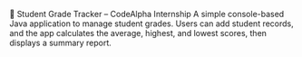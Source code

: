 📘 Student Grade Tracker – CodeAlpha Internship
A simple console-based Java application to manage student grades.
Users can add student records, and the app calculates the average, highest, and lowest scores, then displays a summary report.
